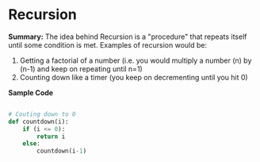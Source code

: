 # Recursion

**Summary:**
The idea behind Recursion is a "procedure" that repeats itself until some condition is met.  Examples of recursion would be:
1. Getting a factorial of a number (i.e. you would multiply a number (n) by (n-1) and keep on repeating until n=1)
2. Counting down like a timer (you keep on decrementing until you hit 0)

**Sample Code**
```python

# Couting down to 0
def countdown(i):
    if (i <= 0):
        return i
    else:
        countdown(i-1)
```
